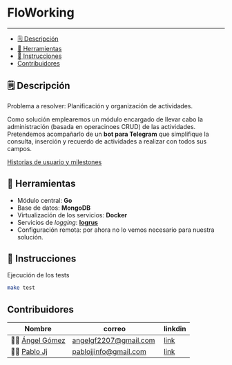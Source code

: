# FloWorking
------------------------------------
- [🗒 Descripción](#-descripción)
- [🔧 Herramientas](#-herramientas)
- [📝 Instrucciones](#-instrucciones)
- [Contribuidores](#contribuidores)


## 🗒 Descripción
Problema a resolver: Planificación y organización de actividades.

Como solución emplearemos un módulo encargado de llevar cabo la administración (basada en operacinoes CRUD) de las actividades. Pretendemos acompañarlo de un **bot para Telegram** que simplifique la consulta, inserción y recuerdo de actividades a realizar con todos sus campos.

[Historias de usuario y milestones](https://github.com/PalomitaTeam/FloWorking/blob/master/docs/hu-milestone.md)

## 🔧 Herramientas
- Módulo central: **Go**
- Base de datos: **MongoDB**
- Virtualización de los servicios: **Docker**
- Servicios de _logging_: [**logrus**](https://github.com/sirupsen/logrus)
- Configuración remota: por ahora no lo vemos necesario para nuestra solución.

## 📝 Instrucciones
Ejecución de los tests
```sh
make test
```

## Contribuidores
| Nombre | correo | linkdin |
|--------|--------|---------|
|👨‍💻 [Ángel Gómez](https://github.com/Angelgf22)| angelgf2207@gmail.com | [link](https://www.linkedin.com/in/%C3%A1ngel-g%C3%B3mez-ferrer-737761207/)|
|👨‍💻 [Pablo Jj](https://github.com/pablojj1808) | pablojjinfo@gmail.com |[link](https://www.linkedin.com/in/pablo-jj-60b262132/)|
